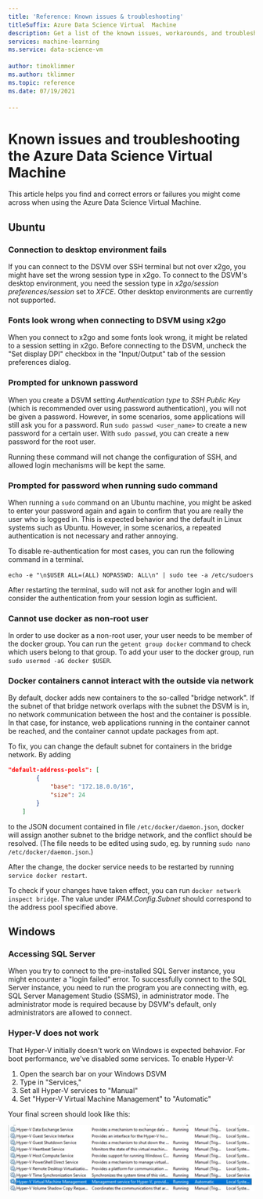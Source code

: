 ```yaml
---
title: 'Reference: Known issues & troubleshooting'
titleSuffix: Azure Data Science Virtual  Machine
description: Get a list of the known issues, workarounds, and troubleshooting for Azure Data Science Virtual Machine
services: machine-learning
ms.service: data-science-vm

author: timoklimmer
ms.author: tklimmer
ms.topic: reference
ms.date: 07/19/2021

---
```


# Known issues and troubleshooting the Azure Data Science Virtual Machine

This article helps you find and correct errors or failures you might come across when using the Azure Data Science
Virtual Machine.


## Ubuntu

### Connection to desktop environment fails

If you can connect to the DSVM over SSH terminal but not over x2go, you might have set the wrong session type in x2go.
To connect to the DSVM's desktop environment, you need the session type in *x2go/session preferences/session* set to
*XFCE*. Other desktop environments are currently not supported.

### Fonts look wrong when connecting to DSVM using x2go

When you connect to x2go and some fonts look wrong, it might be related to a session setting in x2go. Before connecting
to the DSVM, uncheck the "Set display DPI" checkbox in the "Input/Output" tab of the session preferences dialog.

### Prompted for unknown password

When you create a DSVM setting *Authentication type* to *SSH Public Key* (which is recommended over using password
authentication), you will not be given a password. However, in some scenarios, some applications will still ask you for
a password. Run `sudo passwd <user_name>` to create a new password for a certain user. With `sudo passwd`, you can
create a new password for the root user.

Running these command will not change the configuration of SSH, and allowed login mechanisms will be kept the same. 

### Prompted for password when running sudo command

When running a `sudo` command on an Ubuntu machine, you might be asked to enter your password again and again to confirm
that you are really the user who is logged in. This is expected behavior and the default in Linux systems such as
Ubuntu. However, in some scenarios, a repeated authentication is not necessary and rather annoying.

To disable re-authentication for most cases, you can run the following command in a terminal.

 `echo -e "\n$USER ALL=(ALL) NOPASSWD: ALL\n" | sudo tee -a /etc/sudoers`

After restarting the terminal, sudo will not ask for another login and will consider the authentication from your
session login as sufficient.

### Cannot use docker as non-root user

In order to use docker as a non-root user, your user needs to be member of the docker group. You can run the
`getent group docker` command to check which users belong to that group. To add your user to the docker group, run
`sudo usermod -aG docker $USER`.

### Docker containers cannot interact with the outside via network

By default, docker adds new containers to the so-called "bridge network". If the subnet of that bridge network overlaps
with the subnet the DSVM is in, no network communication between the host and the container is possible. In that case,
for instance, web applications running in the container cannot be reached, and the container cannot update packages from
apt.

To fix, you can change the default subnet for containers in the bridge network. By adding

```json
"default-address-pools": [
        {
            "base": "172.18.0.0/16",
            "size": 24
        }
    ]
```

to the JSON document contained in file `/etc/docker/daemon.json`, docker will assign another subnet to the bridge
network, and the conflict should be resolved. (The file needs to be edited using sudo, eg. by running
`sudo nano /etc/docker/daemon.json`.)

After the change, the docker service needs to be restarted by running `service docker restart`.

To check if your changes have taken effect, you can run `docker network inspect bridge`. The value under
*IPAM.Config.Subnet* should correspond to the address pool specified above.


## Windows

### Accessing SQL Server

When you try to connect to the pre-installed SQL Server instance, you might encounter a "login failed" error. To
successfully connect to the SQL Server instance, you need to run the program you are connecting with, eg. SQL Server
Management Studio (SSMS), in administrator mode. The administrator mode is required because by DSVM's default, only
administrators are allowed to connect.

### Hyper-V does not work

That Hyper-V initially doesn't work on Windows is expected behavior. For boot performance, we've disabled some services.
To enable Hyper-V:

1. Open the search bar on your Windows DSVM
1. Type in "Services,"
1. Set all Hyper-V services to "Manual"
1. Set "Hyper-V Virtual Machine Management" to "Automatic"

Your final screen should look like this:

   

![Enable Hyper-V](./media/workaround/hyperv-enable-dsvm.png)
